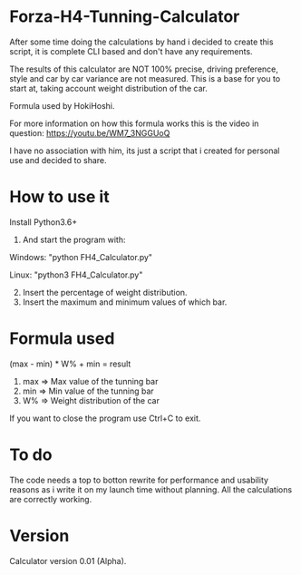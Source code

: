 # Forza-H4-Tunning-Calculator

After some time doing the calculations by hand i decided to create this script, it is complete CLI based and don't have any requirements.

The results of this calculator are NOT 100% precise, driving preference, style and car by car variance are not measured. This is a base for you to start at, taking account weight distribution of the car.

Formula used by HokiHoshi.

For more information on how this formula works this is the video in question: https://youtu.be/WM7_3NGGUoQ

 I have no association with him, its just a script that i created for personal use and decided to share.

# How to use it
Install Python3.6+ 

1. And start the program with:

  Windows:
  "python FH4_Calculator.py"

  Linux:
  "python3 FH4_Calculator.py"

2. Insert the percentage of weight distribution.
3. Insert the maximum and minimum values of which bar.

# Formula used
(max - min) * W% + min = result

1. max => Max value of the tunning bar
2. min => Min value of the tunning bar
3. W%  => Weight distribution of the car



If you want to close the program use Ctrl+C to exit.


# To do
The code needs a top to botton rewrite for performance and usability reasons as i write it on my launch time without planning. All the calculations are correctly working.

# Version
Calculator version 0.01 (Alpha).
